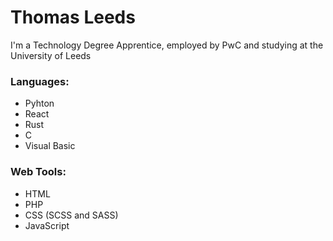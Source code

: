 # Thomas Leeds

I'm a Technology Degree Apprentice, employed by PwC and studying at the University of Leeds

### Languages:
  * Pyhton
  * React
  * Rust
  * C
  * Visual Basic  

### Web Tools:
  * HTML
  * PHP
  * CSS (SCSS and SASS)
  * JavaScript
